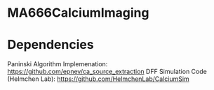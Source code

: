 # MA666CalciumImaging

# Dependencies
Paninski Algorithm Implemenation: https://github.com/epnev/ca_source_extraction
DFF Simulation Code (Helmchen Lab): https://github.com/HelmchenLab/CalciumSim
